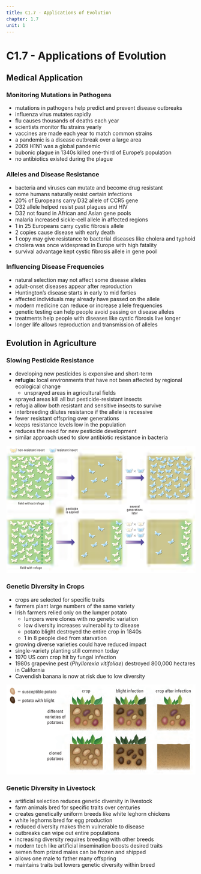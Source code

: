 ```yaml
---
title: C1.7 - Applications of Evolution
chapter: 1.7
unit: 1
---
```


# C1.7 - Applications of Evolution

## Medical Application

### Monitoring Mutations in Pathogens

* mutations in pathogens help predict and prevent disease outbreaks
* influenza virus mutates rapidly
* flu causes thousands of deaths each year
* scientists monitor flu strains yearly
* vaccines are made each year to match common strains
* a pandemic is a disease outbreak over a large area
* 2009 H1N1 was a global pandemic
* bubonic plague in 1340s killed one-third of Europe’s population
* no antibiotics existed during the plague

### Alleles and Disease Resistance

* bacteria and viruses can mutate and become drug resistant
* some humans naturally resist certain infections
* 20% of Europeans carry D32 allele of CCR5 gene
* D32 allele helped resist past plagues and HIV
* D32 not found in African and Asian gene pools
* malaria increased sickle-cell allele in affected regions
* 1 in 25 Europeans carry cystic fibrosis allele
* 2 copies cause disease with early death
* 1 copy may give resistance to bacterial diseases like cholera and typhoid
* cholera was once widespread in Europe with high fatality
* survival advantage kept cystic fibrosis allele in gene pool

### Influencing Disease Frequencies

* natural selection may not affect some disease alleles
* adult-onset diseases appear after reproduction
* Huntington’s disease starts in early to mid forties
* affected individuals may already have passed on the allele
* modern medicine can reduce or increase allele frequencies
* genetic testing can help people avoid passing on disease alleles
* treatments help people with diseases like cystic fibrosis live longer
* longer life allows reproduction and transmission of alleles

## Evolution in Agriculture

### Slowing Pesticide Resistance

* developing new pesticides is expensive and short-term
* **refugia:** local environments that have not been affected by regional ecological change
	* unsprayed areas in agricultural fields
* sprayed areas kill all but pesticide-resistant insects
* refugia allow both resistant and sensitive insects to survive
* interbreeding dilutes resistance if the allele is recessive
* fewer resistant offspring over generations
* keeps resistance levels low in the population
* reduces the need for new pesticide development
* similar approach used to slow antibiotic resistance in bacteria

![Effect of refugia](img/c1.7/c1.7-refuge-effect.png)

### Genetic Diversity in Crops

* crops are selected for specific traits
* farmers plant large numbers of the same variety
* Irish farmers relied only on the lumper potato
	* lumpers were clones with no genetic variation
	* low diversity increases vulnerability to disease
	* potato blight destroyed the entire crop in 1840s
	* 1 in 8 people died from starvation
* growing diverse varieties could have reduced impact
* single-variety planting still common today
* 1970 US corn crop hit by fungal infection
* 1980s grapevine pest (*Phyllorexia vitifoliae*) destroyed 800,000 hectares in California
* Cavendish banana is now at risk due to low diversity

![Diversity in crops](img/c1.7/c1.7-crop-diversity.png)

### Genetic Diversity in Livestock

* artificial selection reduces genetic diversity in livestock
* farm animals bred for specific traits over centuries
* creates genetically uniform breeds like white leghorn chickens
* white leghorns bred for egg production
* reduced diversity makes them vulnerable to disease
* outbreaks can wipe out entire populations
* increasing diversity requires breeding with other breeds
* modern tech like artificial insemination boosts desired traits
* semen from prized males can be frozen and shipped
* allows one male to father many offspring
* maintains traits but lowers genetic diversity within breed